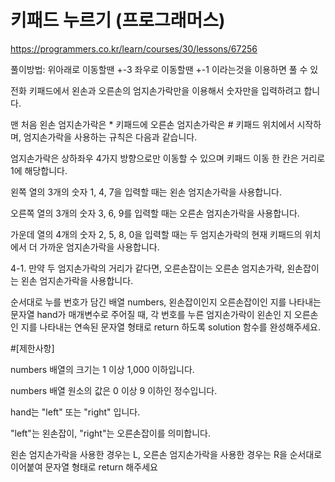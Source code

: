 # 키패드 누르기 (프로그래머스)

https://programmers.co.kr/learn/courses/30/lessons/67256


풀이방법: 위아래로 이동할땐 +-3 좌우로 이동할땐 +-1 이라는것을 이용하면 풀 수 있


전화 키패드에서 왼손과 오른손의 엄지손가락만을 이용해서 숫자만을 입력하려고 합니다.


맨 처음 왼손 엄지손가락은 * 키패드에 오른손 엄지손가락은 # 키패드 위치에서 시작하며, 엄지손가락을 사용하는 규칙은 다음과 같습니다.



엄지손가락은 상하좌우 4가지 방향으로만 이동할 수 있으며 키패드 이동 한 칸은 거리로 1에 해당합니다.


왼쪽 열의 3개의 숫자 1, 4, 7을 입력할 때는 왼손 엄지손가락을 사용합니다.


오른쪽 열의 3개의 숫자 3, 6, 9를 입력할 때는 오른손 엄지손가락을 사용합니다.


가운데 열의 4개의 숫자 2, 5, 8, 0을 입력할 때는 두 엄지손가락의 현재 키패드의 위치에서 더 가까운 엄지손가락을 사용합니다.


4-1. 만약 두 엄지손가락의 거리가 같다면, 오른손잡이는 오른손 엄지손가락, 왼손잡이는 왼손 엄지손가락을 사용합니다.


순서대로 누를 번호가 담긴 배열 numbers, 왼손잡이인지 오른손잡이인 지를 나타내는 문자열 hand가 매개변수로 주어질 때, 각 번호를 누른 엄지손가락이 왼손인 지 오른손인 지를 나타내는 연속된 문자열 형태로 return 하도록 solution 함수를 완성해주세요.



#[제한사항]


numbers 배열의 크기는 1 이상 1,000 이하입니다.


numbers 배열 원소의 값은 0 이상 9 이하인 정수입니다.


hand는 "left" 또는 "right" 입니다.


"left"는 왼손잡이, "right"는 오른손잡이를 의미합니다.


왼손 엄지손가락을 사용한 경우는 L, 오른손 엄지손가락을 사용한 경우는 R을 순서대로 이어붙여 문자열 형태로 return 해주세요

